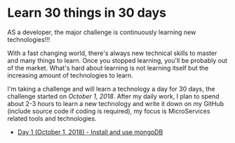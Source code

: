 # Learn 30 things in 30 days

AS a developer, the major challenge is continuously learning new technologies!!!

With a fast changing world, there's always new technical skills to master and many things to learn. Once you stopped learning, you'll be probably out of the market. What's hard about learning is not learning itself but the increasing amount of technologies to learn. 

I'm taking a challenge and will learn a technology a day for 30 days, the challenge started on _October 1, 2018_. After my daily work, I plan to spend about 2-3 hours to learn a new technology and write it down on my GitHub (include source code if coding is required), my focus is MicroServices related tools and technologies.

 - [Day 1 (October 1, 2018) - Install and use mongoDB](day01-install-mongodb/README.md)


